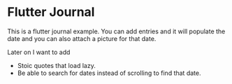 # Flutter Journal

This is a flutter journal example. You can add entries and it will populate the date and you can also attach a picture for that date.

Later on I want to add 
- Stoic quotes that load lazy. 
- Be able to search for dates instead of scrolling to find that date. 